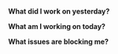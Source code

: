 **What did I work on yesterday?**

**What am I working on today?**

**What issues are blocking me?**
